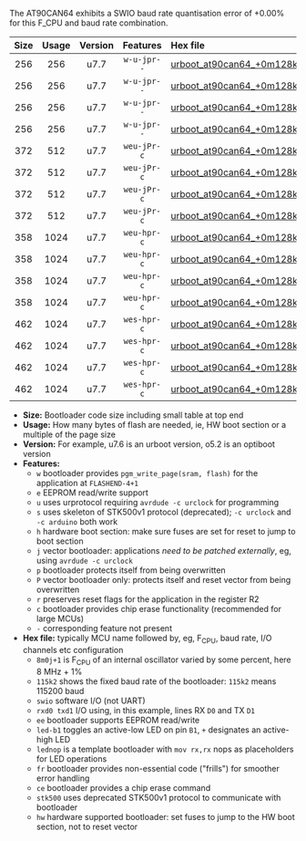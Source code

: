 The AT90CAN64 exhibits a SWIO baud rate quantisation error of +0.00% for this F_CPU and baud rate combination.

|Size|Usage|Version|Features|Hex file|
|:-:|:-:|:-:|:-:|:--|
|256|256|u7.7|`w-u-jpr--`|[urboot_at90can64_+0m128k+2_+++0k3_swio_rxd2_txd3_led+b5.hex](https://raw.githubusercontent.com/stefanrueger/urboot.hex/main/mcus/at90can64/internal_oscillator/fcpu_+0m128k+2/br_+++0k3/urboot_at90can64_+0m128k+2_+++0k3_swio_rxd2_txd3_led+b5.hex)|
|256|256|u7.7|`w-u-jpr--`|[urboot_at90can64_+0m128k+2_+++0k3_swio_rxd2_txd3_lednop.hex](https://raw.githubusercontent.com/stefanrueger/urboot.hex/main/mcus/at90can64/internal_oscillator/fcpu_+0m128k+2/br_+++0k3/urboot_at90can64_+0m128k+2_+++0k3_swio_rxd2_txd3_lednop.hex)|
|256|256|u7.7|`w-u-jpr--`|[urboot_at90can64_+0m128k+2_+++0k3_swio_rxe0_txe1_led+b5.hex](https://raw.githubusercontent.com/stefanrueger/urboot.hex/main/mcus/at90can64/internal_oscillator/fcpu_+0m128k+2/br_+++0k3/urboot_at90can64_+0m128k+2_+++0k3_swio_rxe0_txe1_led+b5.hex)|
|256|256|u7.7|`w-u-jpr--`|[urboot_at90can64_+0m128k+2_+++0k3_swio_rxe0_txe1_lednop.hex](https://raw.githubusercontent.com/stefanrueger/urboot.hex/main/mcus/at90can64/internal_oscillator/fcpu_+0m128k+2/br_+++0k3/urboot_at90can64_+0m128k+2_+++0k3_swio_rxe0_txe1_lednop.hex)|
|372|512|u7.7|`weu-jPr-c`|[urboot_at90can64_+0m128k+2_+++0k3_swio_rxd2_txd3_ee_led+b5_fr_ce.hex](https://raw.githubusercontent.com/stefanrueger/urboot.hex/main/mcus/at90can64/internal_oscillator/fcpu_+0m128k+2/br_+++0k3/urboot_at90can64_+0m128k+2_+++0k3_swio_rxd2_txd3_ee_led+b5_fr_ce.hex)|
|372|512|u7.7|`weu-jPr-c`|[urboot_at90can64_+0m128k+2_+++0k3_swio_rxd2_txd3_ee_lednop_fr_ce.hex](https://raw.githubusercontent.com/stefanrueger/urboot.hex/main/mcus/at90can64/internal_oscillator/fcpu_+0m128k+2/br_+++0k3/urboot_at90can64_+0m128k+2_+++0k3_swio_rxd2_txd3_ee_lednop_fr_ce.hex)|
|372|512|u7.7|`weu-jPr-c`|[urboot_at90can64_+0m128k+2_+++0k3_swio_rxe0_txe1_ee_led+b5_fr_ce.hex](https://raw.githubusercontent.com/stefanrueger/urboot.hex/main/mcus/at90can64/internal_oscillator/fcpu_+0m128k+2/br_+++0k3/urboot_at90can64_+0m128k+2_+++0k3_swio_rxe0_txe1_ee_led+b5_fr_ce.hex)|
|372|512|u7.7|`weu-jPr-c`|[urboot_at90can64_+0m128k+2_+++0k3_swio_rxe0_txe1_ee_lednop_fr_ce.hex](https://raw.githubusercontent.com/stefanrueger/urboot.hex/main/mcus/at90can64/internal_oscillator/fcpu_+0m128k+2/br_+++0k3/urboot_at90can64_+0m128k+2_+++0k3_swio_rxe0_txe1_ee_lednop_fr_ce.hex)|
|358|1024|u7.7|`weu-hpr-c`|[urboot_at90can64_+0m128k+2_+++0k3_swio_rxd2_txd3_ee_led+b5_fr_ce_hw.hex](https://raw.githubusercontent.com/stefanrueger/urboot.hex/main/mcus/at90can64/internal_oscillator/fcpu_+0m128k+2/br_+++0k3/urboot_at90can64_+0m128k+2_+++0k3_swio_rxd2_txd3_ee_led+b5_fr_ce_hw.hex)|
|358|1024|u7.7|`weu-hpr-c`|[urboot_at90can64_+0m128k+2_+++0k3_swio_rxd2_txd3_ee_lednop_fr_ce_hw.hex](https://raw.githubusercontent.com/stefanrueger/urboot.hex/main/mcus/at90can64/internal_oscillator/fcpu_+0m128k+2/br_+++0k3/urboot_at90can64_+0m128k+2_+++0k3_swio_rxd2_txd3_ee_lednop_fr_ce_hw.hex)|
|358|1024|u7.7|`weu-hpr-c`|[urboot_at90can64_+0m128k+2_+++0k3_swio_rxe0_txe1_ee_led+b5_fr_ce_hw.hex](https://raw.githubusercontent.com/stefanrueger/urboot.hex/main/mcus/at90can64/internal_oscillator/fcpu_+0m128k+2/br_+++0k3/urboot_at90can64_+0m128k+2_+++0k3_swio_rxe0_txe1_ee_led+b5_fr_ce_hw.hex)|
|358|1024|u7.7|`weu-hpr-c`|[urboot_at90can64_+0m128k+2_+++0k3_swio_rxe0_txe1_ee_lednop_fr_ce_hw.hex](https://raw.githubusercontent.com/stefanrueger/urboot.hex/main/mcus/at90can64/internal_oscillator/fcpu_+0m128k+2/br_+++0k3/urboot_at90can64_+0m128k+2_+++0k3_swio_rxe0_txe1_ee_lednop_fr_ce_hw.hex)|
|462|1024|u7.7|`wes-hpr-c`|[urboot_at90can64_+0m128k+2_+++0k3_swio_rxd2_txd3_ee_led+b5_fr_ce_stk500_hw.hex](https://raw.githubusercontent.com/stefanrueger/urboot.hex/main/mcus/at90can64/internal_oscillator/fcpu_+0m128k+2/br_+++0k3/urboot_at90can64_+0m128k+2_+++0k3_swio_rxd2_txd3_ee_led+b5_fr_ce_stk500_hw.hex)|
|462|1024|u7.7|`wes-hpr-c`|[urboot_at90can64_+0m128k+2_+++0k3_swio_rxd2_txd3_ee_lednop_fr_ce_stk500_hw.hex](https://raw.githubusercontent.com/stefanrueger/urboot.hex/main/mcus/at90can64/internal_oscillator/fcpu_+0m128k+2/br_+++0k3/urboot_at90can64_+0m128k+2_+++0k3_swio_rxd2_txd3_ee_lednop_fr_ce_stk500_hw.hex)|
|462|1024|u7.7|`wes-hpr-c`|[urboot_at90can64_+0m128k+2_+++0k3_swio_rxe0_txe1_ee_led+b5_fr_ce_stk500_hw.hex](https://raw.githubusercontent.com/stefanrueger/urboot.hex/main/mcus/at90can64/internal_oscillator/fcpu_+0m128k+2/br_+++0k3/urboot_at90can64_+0m128k+2_+++0k3_swio_rxe0_txe1_ee_led+b5_fr_ce_stk500_hw.hex)|
|462|1024|u7.7|`wes-hpr-c`|[urboot_at90can64_+0m128k+2_+++0k3_swio_rxe0_txe1_ee_lednop_fr_ce_stk500_hw.hex](https://raw.githubusercontent.com/stefanrueger/urboot.hex/main/mcus/at90can64/internal_oscillator/fcpu_+0m128k+2/br_+++0k3/urboot_at90can64_+0m128k+2_+++0k3_swio_rxe0_txe1_ee_lednop_fr_ce_stk500_hw.hex)|

- **Size:** Bootloader code size including small table at top end
- **Usage:** How many bytes of flash are needed, ie, HW boot section or a multiple of the page size
- **Version:** For example, u7.6 is an urboot version, o5.2 is an optiboot version
- **Features:**
  + `w` bootloader provides `pgm_write_page(sram, flash)` for the application at `FLASHEND-4+1`
  + `e` EEPROM read/write support
  + `u` uses urprotocol requiring `avrdude -c urclock` for programming
  + `s` uses skeleton of STK500v1 protocol (deprecated); `-c urclock` and `-c arduino` both work
  + `h` hardware boot section: make sure fuses are set for reset to jump to boot section
  + `j` vector bootloader: applications *need to be patched externally*, eg, using `avrdude -c urclock`
  + `p` bootloader protects itself from being overwritten
  + `P` vector bootloader only: protects itself and reset vector from being overwritten
  + `r` preserves reset flags for the application in the register R2
  + `c` bootloader provides chip erase functionality (recommended for large MCUs)
  + `-` corresponding feature not present
- **Hex file:** typically MCU name followed by, eg, F<sub>CPU</sub>, baud rate, I/O channels etc configuration
  + `8m0j+1` is F<sub>CPU</sub> of an internal oscillator varied by some percent, here 8 MHz + 1%
  + `115k2` shows the fixed baud rate of the bootloader: `115k2` means 115200 baud
  + `swio` software I/O (not UART)
  + `rxd0 txd1` I/O using, in this example, lines RX `D0` and TX `D1`
  + `ee` bootloader supports EEPROM read/write
  + `led-b1` toggles an active-low LED on pin `B1`, `+` designates an active-high LED
  + `lednop` is a template bootloader with `mov rx,rx` nops as placeholders for LED operations
  + `fr` bootloader provides non-essential code ("frills") for smoother error handling
  + `ce` bootloader provides a chip erase command
  + `stk500` uses deprecated STK500v1 protocol to communicate with bootloader
  + `hw` hardware supported bootloader: set fuses to jump to the HW boot section, not to reset vector
